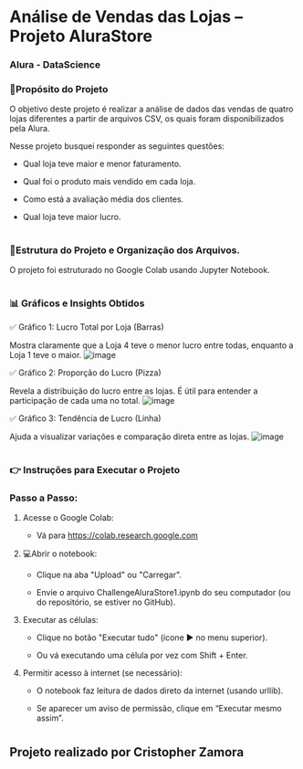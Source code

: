 # Análise de Vendas das Lojas – Projeto AluraStore 
### Alura - DataScience

### 📃Propósito do Projeto

O objetivo deste projeto é realizar a análise de dados das vendas de quatro lojas diferentes a partir de arquivos CSV, os quais foram disponibilizados pela Alura.

Nesse projeto busquei responder as seguintes questões:

- Qual loja teve maior e menor faturamento.

- Qual foi o produto mais vendido em cada loja.

- Como está a avaliação média dos clientes.

- Qual loja teve maior lucro.
#
### 🔨Estrutura do Projeto e Organização dos Arquivos.

O projeto foi estruturado no Google Colab usando Jupyter Notebook.

#
### 📊 Gráficos e Insights Obtidos

✅ Gráfico 1: Lucro Total por Loja (Barras)

Mostra claramente que a Loja 4 teve o menor lucro entre todas, enquanto a Loja 1 teve o maior.
![image](https://github.com/user-attachments/assets/e42257d0-7fe7-4c7a-aceb-9c0c97986ccd)

✅ Gráfico 2: Proporção do Lucro (Pizza)

Revela a distribuição do lucro entre as lojas. É útil para entender a participação de cada uma no total.
![image](https://github.com/user-attachments/assets/6732e9bf-e04b-4064-98a9-0ef6fe0c3114)

✅ Gráfico 3: Tendência de Lucro (Linha)

Ajuda a visualizar variações e comparação direta entre as lojas.
![image](https://github.com/user-attachments/assets/f4e5ce0f-6f6e-47c5-b4a2-fa3a7b3e16fd)

#
### 👉 Instruções para Executar o Projeto

### Passo a Passo:
1. Acesse o Google Colab:

   - Vá para https://colab.research.google.com

2. 💻Abrir o notebook:

   - Clique na aba "Upload" ou "Carregar".

   - Envie o arquivo ChallengeAluraStore1.ipynb do seu computador (ou do repositório, se estiver no GitHub).

3. Executar as células:

   - Clique no botão "Executar tudo" (ícone ▶️ no menu superior).

   - Ou vá executando uma célula por vez com Shift + Enter.

4. Permitir acesso à internet (se necessário):

    - O notebook faz leitura de dados direto da internet (usando urllib).

    - Se aparecer um aviso de permissão, clique em “Executar mesmo assim”.
 #
## Projeto realizado por Cristopher Zamora 
